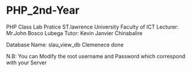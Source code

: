 PHP_2nd-Year
===========================

PHP Class Lab Pratice 
ST.lawrence University 
Faculty of ICT 
Lecturer: Mr.John Bosco Lubega
Tutor:    Kevin Janvier Chinabalire

Database Name: slau_view_db
Clemenece done

N.B: You can Modify the root username and Password which correspond with your Server
